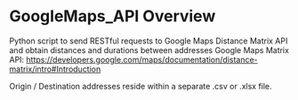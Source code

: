 # GoogleMaps_API Overview

Python script to send RESTful requests to Google Maps Distance Matrix API and obtain distances and durations between addresses
Google Maps Matrix API: https://developers.google.com/maps/documentation/distance-matrix/intro#Introduction

Origin / Destination addresses reside within a separate .csv or .xlsx file.
